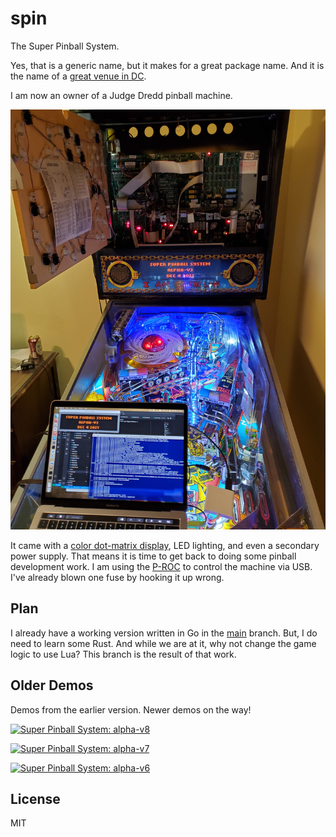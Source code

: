 # spin

The Super Pinball System.

Yes, that is a generic name, but it makes for a great package name.
And it is the name of a [great venue in DC](https://wearespin.com/location/washington-dc/).

I am now an owner of a Judge Dredd pinball machine.

![Judge Dredd](judge-dredd.jpg)

It came with a [color dot-matrix display](https://www.colordmd.com/), LED
lighting, and even a secondary power supply. That means it is time to get back
to doing some pinball development work. I am using the
[P-ROC](https://www.multimorphic.com/store/circuit-boards/p-roc/) to control
the machine via USB. I've already blown one fuse by hooking it up wrong.

## Plan

I already have a working version written in Go in the
[main](https://github.com/drop-target-pinball/spin/tree/main) branch. But,
I do need to learn some Rust. And while we are at it, why not change the
game logic to use Lua? This branch is the result of that work.

## Older Demos

Demos from the earlier version. Newer demos on the way!

[![Super Pinball System: alpha-v8](https://img.youtube.com/vi/8MO_zlPVimo/0.jpg)](https://youtu.be/8MO_zlPVimo "Super Pinball System: alpha-v8")

[![Super Pinball System: alpha-v7](https://img.youtube.com/vi/LSEnGz4i4sg/0.jpg)](https://youtu.be/LSEnGz4i4sg "Super Pinball System: alpha-v7")

[![Super Pinball System: alpha-v6](https://img.youtube.com/vi/3ZsQgoLa-z0/0.jpg)](https://youtu.be/3ZsQgoLa-z0 "Super Pinball System: alpha-v6")

## License

MIT
